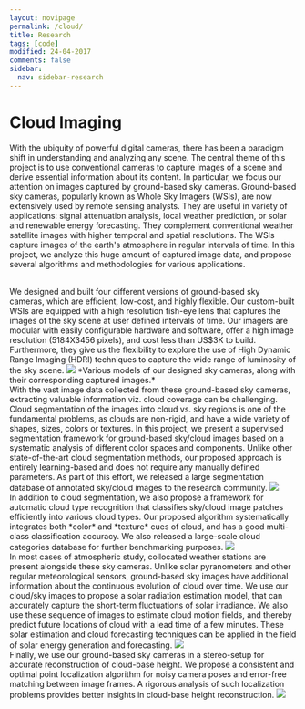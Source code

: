 ```yaml
---
layout: novipage
permalink: /cloud/
title: Research
tags: [code]
modified: 24-04-2017
comments: false
sidebar:
  nav: sidebar-research
---
```


# Cloud Imaging 

With the ubiquity of powerful digital cameras, there has been a paradigm shift in understanding and analyzing any scene. The central theme of this project is to use conventional cameras to capture images of a scene and derive essential information about its content. In particular, we focus our attention on images captured by ground-based sky cameras. Ground-based sky cameras, popularly known as Whole Sky Imagers (WSIs), are now extensively used by remote sensing analysts. They are useful in variety of applications: signal attenuation analysis, local weather prediction, or solar and renewable energy forecasting. They complement conventional weather satellite images with higher temporal and spatial resolutions. The WSIs capture images of the earth's atmosphere in regular intervals of time. In this project, we analyze this huge amount of captured image data, and propose several algorithms and methodologies for various applications.

<br />
We designed and built four different versions of ground-based sky cameras, which are efficient, low-cost, and highly flexible. Our custom-built WSIs are equipped with a high resolution fish-eye lens that captures the images of the sky scene at user defined intervals of time. Our imagers are modular with easily configurable hardware and software, offer a high image resolution (5184X3456 pixels), and cost less than US$3K to build. Furthermore, they give us the flexibility to explore the use of High Dynamic Range Imaging (HDRI) techniques to capture the wide range of luminosity of the sky scene.   
<img src="{{ site.baseurl }}/images/1-sky-camera.jpg">
*Various models of our designed sky cameras, along with their corresponding captured images.*   

<br />
With the vast image data collected from these ground-based sky cameras, extracting valuable information viz. cloud coverage can be challenging. Cloud segmentation of the images into cloud vs. sky regions is one of the fundamental problems, as clouds are non-rigid, and have a wide variety of shapes, sizes, colors or textures. In this project, we present a supervised segmentation framework for ground-based sky/cloud images based on a systematic analysis of different color spaces and components. Unlike other state-of-the-art cloud segmentation methods, our proposed approach is entirely learning-based and does not require any manually defined parameters. As part of this effort, we released a large segmentation database of annotated sky/cloud images to the research community.   
<img src="{{ site.baseurl }}/images/2-multi-class.png">   

<br />
In addition to cloud segmentation, we also propose a framework for automatic cloud type recognition that classifies sky/cloud image patches efficiently into various cloud types. Our proposed algorithm systematically integrates both *color* and *texture* cues of cloud, and has a good multi-class classification accuracy. We also released a large-scale cloud categories database for further benchmarking purposes.  
<img src="{{ site.baseurl }}/images/3-five-classes.png">   

<br />
In most cases of atmospheric study, collocated weather stations are present alongside these sky cameras. Unlike solar pyranometers and other regular meteorological sensors, ground-based sky images have additional information about the continuous evolution of cloud over time. We use our cloud/sky images to propose a solar radiation estimation model, that can accurately capture the short-term fluctuations of solar irradiance. We also use these sequence of images to estimate cloud motion fields, and thereby predict future locations of cloud with a lead time of a few minutes. These solar estimation and cloud forecasting techniques can be applied in the field of solar energy generation and forecasting.   
<img src="{{ site.baseurl }}/images/4-solar.png">   

<br />
Finally, we use our ground-based sky cameras in a stereo-setup for accurate reconstruction of cloud-base height. We propose a consistent and optimal point localization algorithm for noisy camera poses and error-free matching between image frames. A rigorous analysis of such localization problems provides better insights in cloud-base height reconstruction.   
<img src="{{ site.baseurl }}/images/5-3d-cloud.png">   